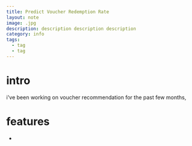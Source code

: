 ```yaml
---
title: Predict Voucher Redemption Rate
layout: note
image: .jpg
description: description description description
category: info
tags:
  - tag
  - tag
---
```


# intro
i've been working on voucher recommendation for the past few months,

# features
-

